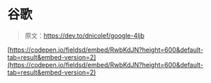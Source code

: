 # 谷歌

> 原文：<https://dev.to/dnicolef/google-4ljb>

[https://codepen.io/fieldsd/embed/RwbKdJN?height=600&default-tab=result&embed-version=2](https://codepen.io/fieldsd/embed/RwbKdJN?height=600&default-tab=result&embed-version=2)